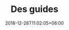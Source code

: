 ---
title: "Des guides"
date: 2018-12-28T11:02:05+06:00
icon: "ti-book"
description: "Lorem ipsum dolor sit amet ipsum dolor sit amet ipsum dolor sit amet"
type : "pages"
---
